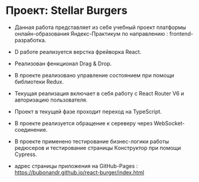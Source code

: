# Проект: Stellar Burgers

- Данная работа представляет из себя учебный проект платформы онлайн-образования  Яндекс-Практикум по направлению : frontend-разработка.

- D работе реализуется верстка фрейворка React.

- Реализован фeнкционал Drag & Drop.

- В проекте реализовано управление состоянием при помощи библиотеки Redux.

- Текущая реализация включает в себя работу с React Router V6  и авторизацию пользователя.

- Проект в текущей фазе проходит переход на TypeScript.

- В проекте реализуется обращение к сереверу через WebSocket-соединение.

- В проекте применено тестирование бизнес-логики работы редюсеров и тестирование страницы Конструктор при помощи Cypress.

 - адрес страницы приложения на  GitHub-Pages : https://bubonandr.github.io/react-burger/index.html

